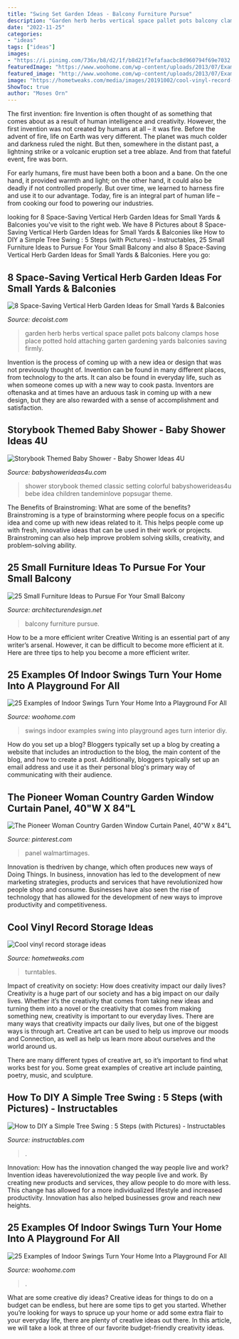 ```yaml
---
title: "Swing Set Garden Ideas - Balcony Furniture Pursue"
description: "Garden herb herbs vertical space pallet pots balcony clamps hose place potted hold attaching garten gardening yards balconies saving firmly"
date: "2022-11-25"
categories:
- "ideas"
tags: ["ideas"]
images:
- "https://i.pinimg.com/736x/b8/d2/1f/b8d21f7efafaacbc8d960794f69e7032.jpg"
featuredImage: "https://www.woohome.com/wp-content/uploads/2013/07/Examples-of-Indoor-Swings-10.jpg"
featured_image: "http://www.woohome.com/wp-content/uploads/2013/07/Examples-of-Indoor-Swings-20.jpg"
image: "https://hometweaks.com/media/images/20191002/cool-vinyl-record-storage-ideas-121570042308-original.jpg"
ShowToc: true
author: "Moses Orn"
---
```



The first invention: fire
Invention is often thought of as something that comes about as a result of human intelligence and creativity. However, the first invention was not created by humans at all – it was fire.
Before the advent of fire, life on Earth was very different. The planet was much colder and darkness ruled the night. But then, somewhere in the distant past, a lightning strike or a volcanic eruption set a tree ablaze. And from that fateful event, fire was born.

For early humans, fire must have been both a boon and a bane. On the one hand, it provided warmth and light; on the other hand, it could also be deadly if not controlled properly. But over time, we learned to harness fire and use it to our advantage. Today, fire is an integral part of human life – from cooking our food to powering our industries.

	

		
looking for 8 Space-Saving Vertical Herb Garden Ideas for Small Yards &amp; Balconies you've visit to the right web. We have 8 Pictures about 8 Space-Saving Vertical Herb Garden Ideas for Small Yards &amp; Balconies like How to DIY a Simple Tree Swing : 5 Steps (with Pictures) - Instructables, 25 Small Furniture Ideas to Pursue For Your Small Balcony and also 8 Space-Saving Vertical Herb Garden Ideas for Small Yards &amp; Balconies. Here you go:
		
    
## 8 Space-Saving Vertical Herb Garden Ideas For Small Yards &amp; Balconies

<img loading=lazy src="http://cdn.decoist.com/wp-content/uploads/2015/07/herb-garden-9.jpg" onerror="this.onerror=null;this.src='https://tse4.mm.bing.net/th?id=OIP.x72PaGN0OFVLsbTuROZ35gHaLH&amp;pid=15.1';" alt="8 Space-Saving Vertical Herb Garden Ideas for Small Yards &amp; Balconies">

_Source: decoist.com_

>garden herb herbs vertical space pallet pots balcony clamps hose place potted hold attaching garten gardening yards balconies saving firmly. 

	

Invention is the process of coming up with a new idea or design that was not previously thought of. Invention can be found in many different places, from technology to the arts. It can also be found in everyday life, such as when someone comes up with a new way to cook pasta. Inventors are oftenaska and at times have an arduous task in coming up with a new design, but they are also rewarded with a sense of accomplishment and satisfaction.

    
## Storybook Themed Baby Shower - Baby Shower Ideas 4U

<img loading=lazy src="https://babyshowerideas4u.com/wp-content/uploads/2014/08/Classic-Storybook-Themed-Shower-3.jpg" onerror="this.onerror=null;this.src='https://tse2.mm.bing.net/th?id=OIP.w5V0cI8D1ki35NVaHG-5WAHaLH&amp;pid=15.1';" alt="Storybook Themed Baby Shower - Baby Shower Ideas 4U">

_Source: babyshowerideas4u.com_

>shower storybook themed classic setting colorful babyshowerideas4u bebe idea children tandeminlove popsugar theme. 

	

The Benefits of Brainstroming: What are some of the benefits?
Brainstroming is a type of brainstorming where people focus on a specific idea and come up with new ideas related to it. This helps people come up with fresh, innovative ideas that can be used in their work or projects. Brainstroming can also help improve problem solving skills, creativity, and problem-solving ability.

    
## 25 Small Furniture Ideas To Pursue For Your Small Balcony

<img loading=lazy src="https://cdn.architecturendesign.net/wp-content/uploads/2016/05/AD-Small-Furniture-Ideas-to-Pursue-For-Your-Small-Balcony-18.jpg" onerror="this.onerror=null;this.src='https://tse4.mm.bing.net/th?id=OIP.vhQssbbeqSqVn_7CN-wKZwHaLH&amp;pid=15.1';" alt="25 Small Furniture Ideas to Pursue For Your Small Balcony">

_Source: architecturendesign.net_

>balcony furniture pursue. 

	

How to be a more efficient writer
Creative Writing is an essential part of any writer’s arsenal. However, it can be difficult to become more efficient at it. Here are three tips to help you become a more efficient writer.

    
## 25 Examples Of Indoor Swings Turn Your Home Into A Playground For All

<img loading=lazy src="http://www.woohome.com/wp-content/uploads/2013/07/Examples-of-Indoor-Swings-20.jpg" onerror="this.onerror=null;this.src='https://tse4.mm.bing.net/th?id=OIP.BH9kvTmCYfdulAqqs14YKQAAAA&amp;pid=15.1';" alt="25 Examples of Indoor Swings Turn Your Home Into a Playground For All">

_Source: woohome.com_

>swings indoor examples swing into playground ages turn interior diy. 

	

How do you set up a blog?
Bloggers typically set up a blog by creating a website that includes an introduction to the blog, the main content of the blog, and how to create a post. Additionally, bloggers typically set up an email address and use it as their personal blog's primary way of communicating with their audience.

    
## The Pioneer Woman Country Garden Window Curtain Panel, 40&quot;W X 84&quot;L

<img loading=lazy src="https://i.pinimg.com/736x/b8/d2/1f/b8d21f7efafaacbc8d960794f69e7032.jpg" onerror="this.onerror=null;this.src='https://tse4.mm.bing.net/th?id=OIP.8PhJ8PwxCeH8p4E1TzznZQAAAA&amp;pid=15.1';" alt="The Pioneer Woman Country Garden Window Curtain Panel, 40&quot;W x 84&quot;L">

_Source: pinterest.com_

>panel walmartimages. 

	

Innovation is thedriven by change, which often produces new ways of Doing Things. In business, innovation has led to the development of new marketing strategies, products and services that have revolutionized how people shop and consume. Businesses have also seen the rise of technology that has allowed for the development of new ways to improve productivity and competitiveness.

    
## Cool Vinyl Record Storage Ideas

<img loading=lazy src="https://hometweaks.com/media/images/20191002/cool-vinyl-record-storage-ideas-121570042308-original.jpg" onerror="this.onerror=null;this.src='https://tse3.mm.bing.net/th?id=OIP.7U2mTZ4mSjk4T3i9y5eDegHaLH&amp;pid=15.1';" alt="Cool vinyl record storage ideas">

_Source: hometweaks.com_

>turntables. 

	

Impact of creativity on society: How does creativity impact our daily lives?
Creativity is a huge part of our society and has a big impact on our daily lives. Whether it’s the creativity that comes from taking new ideas and turning them into a novel or the creativity that comes from making something new, creativity is important to our everyday lives.
There are many ways that creativity impacts our daily lives, but one of the biggest ways is through art. Creative art can be used to help us improve our moods and Connection, as well as help us learn more about ourselves and the world around us.

There are many different types of creative art, so it’s important to find what works best for you. Some great examples of creative art include painting, poetry, music, and sculpture.

    
## How To DIY A Simple Tree Swing : 5 Steps (with Pictures) - Instructables

<img loading=lazy src="https://content.instructables.com/ORIG/FSQ/1Z5C/GNNUVYJZ/FSQ1Z5CGNNUVYJZ.jpg?frame=1" onerror="this.onerror=null;this.src='https://tse4.mm.bing.net/th?id=OIP.Ny5GxLD0Kynv0oJdBy5IUwHaJ4&amp;pid=15.1';" alt="How to DIY a Simple Tree Swing : 5 Steps (with Pictures) - Instructables">

_Source: instructables.com_

>. 

	

Innovation: How has the innovation changed the way people live and work?
Invention ideas haverevolutionized the way people live and work. By creating new products and services, they allow people to do more with less. This change has allowed for a more individualized lifestyle and increased productivity. Innovation has also helped businesses grow and reach new heights.

    
## 25 Examples Of Indoor Swings Turn Your Home Into A Playground For All

<img loading=lazy src="https://www.woohome.com/wp-content/uploads/2013/07/Examples-of-Indoor-Swings-10.jpg" onerror="this.onerror=null;this.src='https://tse2.mm.bing.net/th?id=OIP.wH2WdfKaMqfFcrCjZFDtDgHaLH&amp;pid=15.1';" alt="25 Examples of Indoor Swings Turn Your Home Into a Playground For All">

_Source: woohome.com_

>. 

	

What are some creative diy ideas?
Creative ideas for things to do on a budget can be endless, but here are some tips to get you started. Whether you’re looking for ways to spruce up your home or add some extra flair to your everyday life, there are plenty of creative ideas out there. In this article, we will take a look at three of our favorite budget-friendly creativity ideas.

